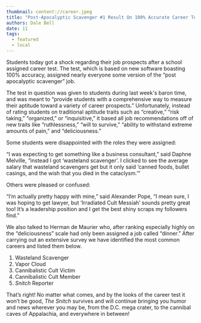 ```yaml
---
thumbnail: content://career.jpeg
title: "Post-Apocalyptic Scavenger #1 Result On 100% Accurate Career Test"
authors: Dale Bell
date: 11
tags:
  - featured
  - local
---
```


Students today got a shock regarding their job prospects after a school assigned career test. The test, which is based on new software boasting 100% accuracy, assigned nearly everyone some version of the “post apocalyptic scavenger” job.

The test in question was given to students during last week's baron time, and was meant to “provide students with a comprehensive way to measure their aptitude toward a variety of career prospects.” Unfortunately, instead of rating students on traditional aptitude traits such as “creative,” “risk taking,” “organized,” or “inquisitive,” it based all job recommendations off of new traits like “ruthlessness,” “will to survive,” “ability to withstand extreme amounts of pain,” and “deliciousness.” 

Some students were disappointed with the roles they were assigned:

“I was expecting to get something like a business consultant,” said Daphne Melville, “instead I got  ‘wasteland scavenger’. I clicked to see the average salary that wasteland scavengers get but it only said ‘canned foods, bullet casings, and the wish that you died in the cataclysm.’”

Others were pleased or confused:

“I’m actually pretty happy with mine,” said Alexander Pope, “I mean sure, I was hoping to get lawyer, but ‘Irradiated Cult Messiah’ sounds pretty great too! It’s a leadership position and I get the best shiny scraps my followers find.”

We also talked to Herman de Maurier who, after ranking especially highly on the “deliciousness” scale had only been assigned a job called “dinner.” After carrying out an extensive survey we have identified the most common careers and listed them below.

1. Wasteland Scavenger
2. Vapor Cloud
3. Cannibalistic Cult Victim
4. Cannibalistic Cult Member
5. *Snitch* Reporter

That’s right! No matter what comes, and by the looks of the career test it won’t be good, *The Snitch* survives and will continue bringing you humor and news wherever you may be, from the D.C. mega crater, to the cannibal caves of Appalachia, and everywhere in between!


